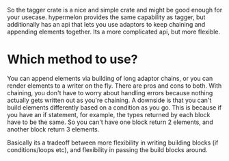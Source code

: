 

So the tagger crate is a nice and simple crate and might be good enough for your usecase.
hypermelon provides the same capability as tagger, but additionally
has an api that lets you use adaptors to keep chaining and appending 
elements together. Its a more complicated api, but more flexible.


# Which method to use?

You can append elements via building of long adaptor chains, or you can render
elements to a writer on the fly. There are pros and cons to both. With chaining,
you don't have to worry about handling errors because nothing actually gets written out
as you're chaining. A downside is that you can't build elements differently based on a condition
as you go. This is because if you have an if statement, for example, the types returned by each block have to be the same.
So you can't have one block return 2 elements, and another block return 3 elements.

Basically its a tradeoff between more flexibility in writing building blocks (if conditions/loops etc), and flexibility in passing
the build blocks around.


